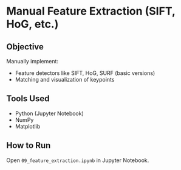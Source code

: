 # Manual Feature Extraction (SIFT, HoG, etc.)

## Objective
Manually implement:
- Feature detectors like SIFT, HoG, SURF (basic versions)
- Matching and visualization of keypoints

## Tools Used
- Python (Jupyter Notebook)
- NumPy
- Matplotlib

## How to Run
Open `09_feature_extraction.ipynb` in Jupyter Notebook.
